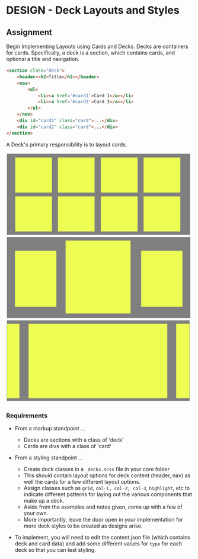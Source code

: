 # DESIGN - Deck Layouts and Styles

## Assignment
Begin Implementing Layouts using Cards and Decks. Decks are containers for cards. Specifically, a deck is a section, which contains cards, and optional a title and navigation.

```html
<section class="deck">
    <header><h2>Title</h2></header>
    <nav>
        <ul>
            <li><a href='#card1'>Card 1</a></li>
            <li><a href='#card2'>Card 2</a></li>
        </ul>
    </nav>
    <div id="card1" class="card">...</div>
    <div id="card2" class="card">...</div>
</section>
```

A Deck's primary responsibility is to layout cards.

<img src="assets/deck1.png" width="500" />

<img src="assets/deck2.png" width="500" />

<img src="assets/deck3.png" width="500" />


### Requirements
* From a markup standpoint ...
  * Decks are sections with a class of 'deck'
  * Cards are divs with a class of 'card'
* From a styling standpoint ...
  * Create deck classes in a `_decks.scss` file in your core folder
  * This should contain layout options for deck content (header, nav) as well the cards for a few different layout options.
  * Assign classes such as `grid`, `col-1, col-2, col-3`, `highlight`, etc to indicate different patterns for laying out the various components that make up a deck.
  * Aside from the examples and notes given, come up with a few of your own.
  * More importantly, leave the door open in your implementation for more deck styles to be created as designs arise.

* To implement, you will need to edit the content.json file (which contains deck and card data) and add some different values for `type` for each deck so that you can test styling.
